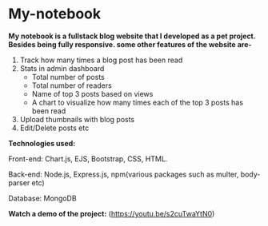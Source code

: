 # My-notebook
**My notebook is a fullstack blog website that I developed as a pet project. Besides being fully responsive. some other features of the website are-**

1. Track how many times a blog post has been read
2. Stats in admin dashboard
   * Total number of posts
   * Total number of readers
   * Name of top 3 posts based on views
   * A chart to visualize how many times each of the top 3 posts has been read
3. Upload thumbnails with blog posts
4. Edit/Delete posts etc

**Technologies used:**

Front-end: Chart.js, EJS, Bootstrap, CSS, HTML.

Back-end: Node.js, Express.js, npm(various packages such as multer, body-parser etc)

Database: MongoDB

**Watch a demo of the project:** (https://youtu.be/s2cuTwaYtN0)
